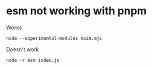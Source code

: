 # esm not working with pnpm

Works

```
node --experimental-modules main.mjs
```

Doesn't work

```
node -r esm index.js
```